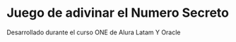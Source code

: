 <h1>Juego de adivinar el Numero Secreto</h1>
Desarrollado durante el curso ONE de Alura Latam Y Oracle
